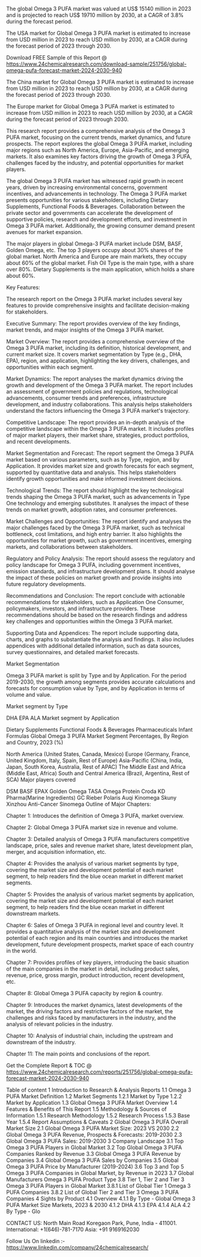 The global Omega 3 PUFA market was valued at US$ 15140 million in 2023 and is projected to reach US$ 19710 million by 2030, at a CAGR of 3.8% during the forecast period.

The USA market for Global Omega 3 PUFA market is estimated to increase from USD million in 2023 to reach USD million by 2030, at a CAGR during the forecast period of 2023 through 2030.

Download FREE Sample of this Report @ https://www.24chemicalresearch.com/download-sample/251756/global-omega-pufa-forecast-market-2024-2030-940

The China market for Global Omega 3 PUFA  market is estimated to increase from USD million in 2023 to reach USD million by 2030, at a CAGR during the forecast period of 2023 through 2030.

The Europe market for Global Omega 3 PUFA  market is estimated to increase from USD million in 2023 to reach USD million by 2030, at a CAGR during the forecast period of 2023 through 2030.

This research report provides a comprehensive analysis of the Omega 3 PUFA market, focusing on the current trends, market dynamics, and future prospects. The report explores the global Omega 3 PUFA market, including major regions such as North America, Europe, Asia-Pacific, and emerging markets. It also examines key factors driving the growth of Omega 3 PUFA, challenges faced by the industry, and potential opportunities for market players.

The global Omega 3 PUFA market has witnessed rapid growth in recent years, driven by increasing environmental concerns, government incentives, and advancements in technology. The Omega 3 PUFA market presents opportunities for various stakeholders, including Dietary Supplements, Functional Foods & Beverages. Collaboration between the private sector and governments can accelerate the development of supportive policies, research and development efforts, and investment in Omega 3 PUFA market. Additionally, the growing consumer demand present avenues for market expansion.

The major players in global Omega-3 PUFA market include DSM, BASF, Golden Omega, etc. The top 3 players occupy about 30% shares of the global market. North America and Europe are main markets, they occupy about 60% of the global market. Fish Oil Type is the main type, with a share over 80%. Dietary Supplements is the main application, which holds a share about 60%.

Key Features:

The research report on the Omega 3 PUFA market includes several key features to provide comprehensive insights and facilitate decision-making for stakeholders.

Executive Summary: The report provides overview of the key findings, market trends, and major insights of the Omega 3 PUFA market.

Market Overview: The report provides a comprehensive overview of the Omega 3 PUFA market, including its definition, historical development, and current market size. It covers market segmentation by Type (e.g., DHA, EPA), region, and application, highlighting the key drivers, challenges, and opportunities within each segment.

Market Dynamics: The report analyses the market dynamics driving the growth and development of the Omega 3 PUFA market. The report includes an assessment of government policies and regulations, technological advancements, consumer trends and preferences, infrastructure development, and industry collaborations. This analysis helps stakeholders understand the factors influencing the Omega 3 PUFA market's trajectory.

Competitive Landscape: The report provides an in-depth analysis of the competitive landscape within the Omega 3 PUFA market. It includes profiles of major market players, their market share, strategies, product portfolios, and recent developments.

Market Segmentation and Forecast: The report segment the Omega 3 PUFA market based on various parameters, such as by Type, region, and by Application. It provides market size and growth forecasts for each segment, supported by quantitative data and analysis. This helps stakeholders identify growth opportunities and make informed investment decisions.

Technological Trends: The report should highlight the key technological trends shaping the Omega 3 PUFA market, such as advancements in Type One technology and emerging substitutes. It analyses the impact of these trends on market growth, adoption rates, and consumer preferences.

Market Challenges and Opportunities: The report identify and analyses the major challenges faced by the Omega 3 PUFA market, such as technical bottleneck, cost limitations, and high entry barrier. It also highlights the opportunities for market growth, such as government incentives, emerging markets, and collaborations between stakeholders.

Regulatory and Policy Analysis: The report should assess the regulatory and policy landscape for Omega 3 PUFA, including government incentives, emission standards, and infrastructure development plans. It should analyse the impact of these policies on market growth and provide insights into future regulatory developments.

Recommendations and Conclusion: The report conclude with actionable recommendations for stakeholders, such as Application One Consumer, policymakers, investors, and infrastructure providers. These recommendations should be based on the research findings and address key challenges and opportunities within the Omega 3 PUFA market.

Supporting Data and Appendices: The report include supporting data, charts, and graphs to substantiate the analysis and findings. It also includes appendices with additional detailed information, such as data sources, survey questionnaires, and detailed market forecasts.

Market Segmentation

Omega 3 PUFA market is split by Type and by Application. For the period 2019-2030, the growth among segments provides accurate calculations and forecasts for consumption value by Type, and by Application in terms of volume and value.

Market segment by Type

DHA
EPA
ALA
Market segment by Application

Dietary Supplements
Functional Foods & Beverages
Pharmaceuticals
Infant Formulas
Global Omega 3 PUFA Market Segment Percentages, By Region and Country, 2023 (%)

North America (United States, Canada, Mexico)
Europe (Germany, France, United Kingdom, Italy, Spain, Rest of Europe)
Asia-Pacific (China, India, Japan, South Korea, Australia, Rest of APAC)
The Middle East and Africa (Middle East, Africa)
South and Central America (Brazil, Argentina, Rest of SCA)
Major players covered

DSM
BASF
EPAX
Golden Omega
TASA
Omega Protein
Croda
KD Pharma(Marine Ingredients)
GC Rieber
Polaris
Auqi
Kinomega
Skuny
Xinzhou
Anti-Cancer
Sinomega
Outline of Major Chapters:

Chapter 1: Introduces the definition of Omega 3 PUFA, market overview.

Chapter 2: Global Omega 3 PUFA market size in revenue and volume.

Chapter 3: Detailed analysis of Omega 3 PUFA manufacturers competitive landscape, price, sales and revenue market share, latest development plan, merger, and acquisition information, etc.

Chapter 4: Provides the analysis of various market segments by type, covering the market size and development potential of each market segment, to help readers find the blue ocean market in different market segments.

Chapter 5: Provides the analysis of various market segments by application, covering the market size and development potential of each market segment, to help readers find the blue ocean market in different downstream markets.

Chapter 6: Sales of Omega 3 PUFA in regional level and country level. It provides a quantitative analysis of the market size and development potential of each region and its main countries and introduces the market development, future development prospects, market space of each country in the world.

Chapter 7: Provides profiles of key players, introducing the basic situation of the main companies in the market in detail, including product sales, revenue, price, gross margin, product introduction, recent development, etc.

Chapter 8: Global Omega 3 PUFA capacity by region & country.

Chapter 9: Introduces the market dynamics, latest developments of the market, the driving factors and restrictive factors of the market, the challenges and risks faced by manufacturers in the industry, and the analysis of relevant policies in the industry.

Chapter 10: Analysis of industrial chain, including the upstream and downstream of the industry.

Chapter 11: The main points and conclusions of the report.

Get the Complete Report & TOC @ https://www.24chemicalresearch.com/reports/251756/global-omega-pufa-forecast-market-2024-2030-940

Table of content
1 Introduction to Research & Analysis Reports
1.1 Omega 3 PUFA Market Definition
1.2 Market Segments
1.2.1 Market by Type
1.2.2 Market by Application
1.3 Global Omega 3 PUFA Market Overview
1.4 Features & Benefits of This Report
1.5 Methodology & Sources of Information
1.5.1 Research Methodology
1.5.2 Research Process
1.5.3 Base Year
1.5.4 Report Assumptions & Caveats
2 Global Omega 3 PUFA Overall Market Size
2.1 Global Omega 3 PUFA Market Size: 2023 VS 2030
2.2 Global Omega 3 PUFA Revenue, Prospects & Forecasts: 2019-2030
2.3 Global Omega 3 PUFA Sales: 2019-2030
3 Company Landscape
3.1 Top Omega 3 PUFA Players in Global Market
3.2 Top Global Omega 3 PUFA Companies Ranked by Revenue
3.3 Global Omega 3 PUFA Revenue by Companies
3.4 Global Omega 3 PUFA Sales by Companies
3.5 Global Omega 3 PUFA Price by Manufacturer (2019-2024)
3.6 Top 3 and Top 5 Omega 3 PUFA Companies in Global Market, by Revenue in 2023
3.7 Global Manufacturers Omega 3 PUFA Product Type
3.8 Tier 1, Tier 2 and Tier 3 Omega 3 PUFA Players in Global Market
3.8.1 List of Global Tier 1 Omega 3 PUFA Companies
3.8.2 List of Global Tier 2 and Tier 3 Omega 3 PUFA Companies
4 Sights by Product
4.1 Overview
4.1.1 By Type - Global Omega 3 PUFA Market Size Markets, 2023 & 2030
4.1.2 DHA
4.1.3 EPA
4.1.4 ALA
4.2 By Type - Glo

CONTACT US:
North Main Road Koregaon Park, Pune, India - 411001.
International: +1(646)-781-7170
Asia: +91 9169162030

Follow Us On linkedin :- https://www.linkedin.com/company/24chemicalresearch/
